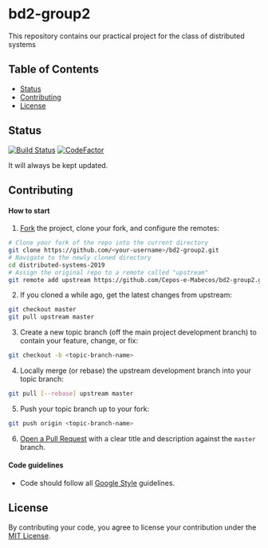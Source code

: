 # bd2-group2
This repository contains our practical project for the class of distributed systems
## Table of Contents
- [Status](#status)
- [Contributing](#contributing)
- [License](#license)

## Status
[![Build Status](https://travis-ci.com/Cepos-e-Mabecos/bd2-group2.svg?branch=master)](https://travis-ci.com/Cepos-e-Mabecos/bd2-group2)
[![CodeFactor](https://www.codefactor.io/repository/github/cepos-e-mabecos/bd2-group2/badge/master)](https://www.codefactor.io/repository/github/cepos-e-mabecos/bd2-group2/overview/master)

It will always be kept updated.
## Contributing
#### How to start
1. [Fork](https://help.github.com/articles/fork-a-repo/) the project, clone your fork, and configure the remotes:
```bash
# Clone your fork of the repo into the current directory
git clone https://github.com/<your-username>/bd2-group2.git
# Navigate to the newly cloned directory
cd distributed-systems-2019
# Assign the original repo to a remote called "upstream"
git remote add upstream https://github.com/Cepos-e-Mabecos/bd2-group2.git
```
2. If you cloned a while ago, get the latest changes from upstream:
```bash
git checkout master
git pull upstream master
```
3. Create a new topic branch (off the main project development branch) to contain your feature, change, or fix:
```bash
git checkout -b <topic-branch-name>
```
4. Locally merge (or rebase) the upstream development branch into your topic branch:
```bash
git pull [--rebase] upstream master
```
5. Push your topic branch up to your fork:
```bash
git push origin <topic-branch-name>
```
6. [Open a Pull Request](https://help.github.com/articles/about-pull-requests/) with a clear title and description against the `master` branch.

#### Code guidelines
- Code should follow all [Google Style](https://google.github.io/styleguide/javaguide.html) guidelines.

## License
By contributing your code, you agree to license your contribution under the [MIT License](https://github.com/Cepos-e-Mabecos/bd2-group2/blob/master/LICENSE).